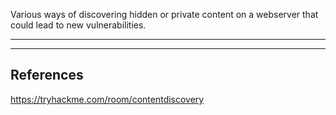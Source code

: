 Various ways of discovering hidden or private content on a webserver that could lead to new vulnerabilities.

---



---

## References

https://tryhackme.com/room/contentdiscovery